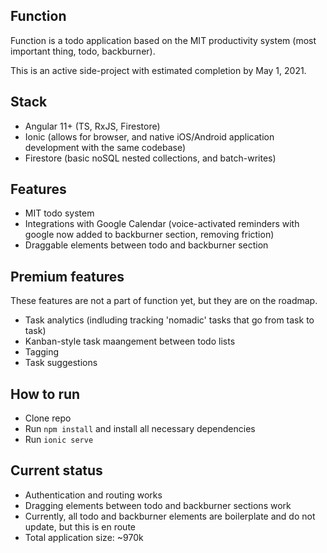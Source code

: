 ## Function

Function is a todo application based on the MIT productivity system (most important thing, todo, backburner).

This is an active side-project with estimated completion by May 1, 2021.

## Stack

- Angular 11+ (TS, RxJS, Firestore)
- Ionic (allows for browser, and native iOS/Android application development with the same codebase)
- Firestore (basic noSQL nested collections, and batch-writes)

## Features

- MIT todo system
- Integrations with Google Calendar (voice-activated reminders with google now added to backburner section, removing friction)
- Draggable elements between todo and backburner section

## Premium features

These features are not a part of function yet, but they are on the roadmap.

- Task analytics (indluding tracking 'nomadic' tasks that go from task to task)
- Kanban-style task maangement between todo lists
- Tagging
- Task suggestions

## How to run

- Clone repo
- Run `npm install` and install all necessary dependencies
- Run `ionic serve`

## Current status

- Authentication and routing works
- Dragging elements between todo and backburner sections work
- Currently, all todo and backburner elements are boilerplate and do not update, but this is en route
- Total application size: ~970k
